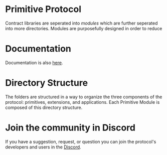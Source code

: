 # Primitive Protocol

Contract libraries are seperated into _modules_ which are further seperated into more directories. Modules are purposefully designed in order to reduce

# Documentation

Documentation is also [here](https://docs.primitive.finance).

# Directory Structure

The folders are structured in a way to organize the three components of the protocol: primitives, extensions, and applications. Each Primitive Module is composed of this directory structure.

# Join the community in Discord

If you have a suggestion, request, or question you can join the protocol's developers and users in the [Discord](https://discord.gg/rzRwJ4K).

